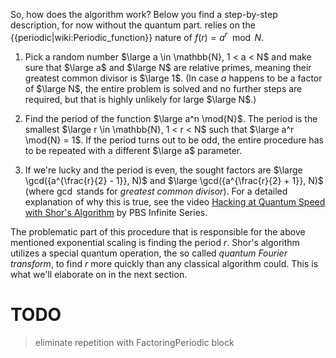 So, how does the algorithm work? Below you find a step-by-step description, for now without the quantum part. relies on the {{periodic|wiki:Periodic_function}} nature of $f(r) = a^r \mod N$.

1. Pick a random number $\large a \in \mathbb{N}, 1 < a < N$ and make sure that $\large a$ and $\large N$ are relative primes, meaning their greatest common divisor is $\large 1$. (In case $a$ happens to be a factor of $\large N$, the entire problem is solved and no further steps are required, but that is highly unlikely for large $\large N$.)


2. Find the period of the function $\large a^n \mod{N}$. The period is the smallest $\large r \in \mathbb{N}, 1 < r < N$ such that $\large a^r \mod{N} = 1$. If the period turns out to be odd, the entire procedure has to be repeated with a different $\large a$ parameter.


3. If we're lucky and the period is even, the sought factors are $\large \gcd({a^{\frac{r}{2} - 1}}, N)$ and $\large \gcd({a^{\frac{r}{2} + 1}}, N)$ (where $\gcd$ stands for *greatest common divisor*). For a detailed explanation of why this is true, see the video [Hacking at Quantum Speed with Shor's Algorithm](https://www.youtube.com/watch?v=wUwZZaI5u0c&t=731s) by PBS Infinite Series.

The problematic part of this procedure that is responsible for the above mentioned exponential scaling is finding the period $r$. Shor's algorithm utilizes a special quantum operation, the so called *quantum Fourier transform*, to find $r$ more quickly than any classical algorithm could. This is what we'll elaborate on in the next section.

# TODO

> eliminate repetition with FactoringPeriodic block